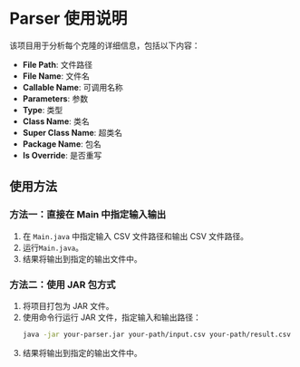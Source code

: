 # Parser 使用说明

该项目用于分析每个克隆的详细信息，包括以下内容：

- **File Path**: 文件路径
- **File Name**: 文件名
- **Callable Name**: 可调用名称
- **Parameters**: 参数
- **Type**: 类型
- **Class Name**: 类名
- **Super Class Name**: 超类名
- **Package Name**: 包名
- **Is Override**: 是否重写

## 使用方法

### 方法一：直接在 Main 中指定输入输出

1. 在 `Main.java` 中指定输入 CSV 文件路径和输出 CSV 文件路径。
2. 运行`Main.java`。
3. 结果将输出到指定的输出文件中。

### 方法二：使用 JAR 包方式

1. 将项目打包为 JAR 文件。
2. 使用命令行运行 JAR 文件，指定输入和输出路径：
   ```bash
   java -jar your-parser.jar your-path/input.csv your-path/result.csv
   ```
3. 结果将输出到指定的输出文件中。
